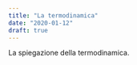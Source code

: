 ```yaml
---
title: "La termodinamica"
date: "2020-01-12"
draft: true
---
```

La spiegazione della termodinamica.
